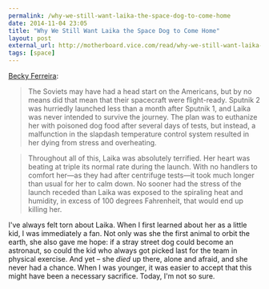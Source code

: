 ```yaml
---
permalink: /why-we-still-want-laika-the-space-dog-to-come-home
date: 2014-11-04 23:05
title: "​Why We Still Want Laika the Space Dog to Come Home"
layout: post
external_url: http://motherboard.vice.com/read/why-we-still-want-laika-the-space-dog-to-come-home
tags: [space]
---
```

[Becky Ferreira](http://motherboard.vice.com/read/why-we-still-want-laika-the-space-dog-to-come-home):

>The Soviets may have had a head start on the Americans, but by no means did that mean that their spacecraft were flight-ready. Sputnik 2 was hurriedly launched less than a month after Sputnik 1, and Laika was never intended to survive the journey. The plan was to euthanize her with poisoned dog food after several days of tests, but instead, a malfunction in the slapdash temperature control system resulted in her dying from stress and overheating.

>Throughout all of this, Laika was absolutely terrified. Her heart was beating at triple its normal rate during the launch. With no handlers to comfort her—as they had after centrifuge tests—it took much longer than usual for her to calm down. No sooner had the stress of the launch receded than Laika was exposed to the spiraling heat and humidity, in excess of 100 degrees Fahrenheit, that would end up killing her.

I've always felt torn about Laika. When I first learned about her as a little kid, I was immediately a fan. Not only was she the first animal to orbit the earth, she also gave me hope: if a stray street dog could become an astronaut, so could the kid who always got picked last for the team in physical exercise. And yet – she *died* up there, alone and afraid, and she never had a chance. When I was younger, it was easier to accept that this might have been a necessary sacrifice. Today, I'm not so sure.
